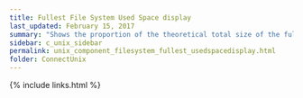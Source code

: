 ```yaml
---
title: Fullest File System Used Space display
last_updated: February 15, 2017
summary: "Shows the proportion of the theoretical total size of the fullest disk on the Unix/Linux host that is in use."
sidebar: c_unix_sidebar
permalink: unix_component_filesystem_fullest_usedspacedisplay.html
folder: ConnectUnix
---
```



{% include links.html %}
